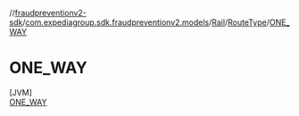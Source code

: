 //[fraudpreventionv2-sdk](../../../../../index.md)/[com.expediagroup.sdk.fraudpreventionv2.models](../../../index.md)/[Rail](../../index.md)/[RouteType](../index.md)/[ONE_WAY](index.md)

# ONE_WAY

[JVM]\
[ONE_WAY](index.md)
